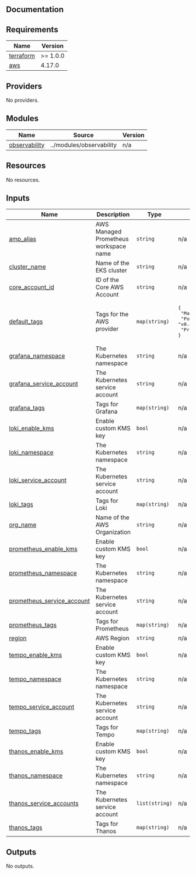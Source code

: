 ## Documentation

<!-- BEGINNING OF PRE-COMMIT-TERRAFORM DOCS HOOK -->
## Requirements

| Name | Version |
|------|---------|
| <a name="requirement_terraform"></a> [terraform](#requirement\_terraform) | >= 1.0.0 |
| <a name="requirement_aws"></a> [aws](#requirement\_aws) | 4.17.0 |

## Providers

No providers.

## Modules

| Name | Source | Version |
|------|--------|---------|
| <a name="module_observability"></a> [observability](#module\_observability) | ../modules/observability | n/a |

## Resources

No resources.

## Inputs

| Name | Description | Type | Default | Required |
|------|-------------|------|---------|:--------:|
| <a name="input_amp_alias"></a> [amp\_alias](#input\_amp\_alias) | AWS Managed Prometheus workspace name | `string` | n/a | yes |
| <a name="input_cluster_name"></a> [cluster\_name](#input\_cluster\_name) | Name of the EKS cluster | `string` | n/a | yes |
| <a name="input_core_account_id"></a> [core\_account\_id](#input\_core\_account\_id) | ID of the Core AWS Account | `string` | n/a | yes |
| <a name="input_default_tags"></a> [default\_tags](#input\_default\_tags) | Tags for the AWS provider | `map(string)` | <pre>{<br>  "Made-By": "Terraform",<br>  "Portefaix-Version": "v0.41.0",<br>  "Project": "Portefaix"<br>}</pre> | no |
| <a name="input_grafana_namespace"></a> [grafana\_namespace](#input\_grafana\_namespace) | The Kubernetes namespace | `string` | n/a | yes |
| <a name="input_grafana_service_account"></a> [grafana\_service\_account](#input\_grafana\_service\_account) | The Kubernetes service account | `string` | n/a | yes |
| <a name="input_grafana_tags"></a> [grafana\_tags](#input\_grafana\_tags) | Tags for Grafana | `map(string)` | n/a | yes |
| <a name="input_loki_enable_kms"></a> [loki\_enable\_kms](#input\_loki\_enable\_kms) | Enable custom KMS key | `bool` | n/a | yes |
| <a name="input_loki_namespace"></a> [loki\_namespace](#input\_loki\_namespace) | The Kubernetes namespace | `string` | n/a | yes |
| <a name="input_loki_service_account"></a> [loki\_service\_account](#input\_loki\_service\_account) | The Kubernetes service account | `string` | n/a | yes |
| <a name="input_loki_tags"></a> [loki\_tags](#input\_loki\_tags) | Tags for Loki | `map(string)` | n/a | yes |
| <a name="input_org_name"></a> [org\_name](#input\_org\_name) | Name of the AWS Organization | `string` | n/a | yes |
| <a name="input_prometheus_enable_kms"></a> [prometheus\_enable\_kms](#input\_prometheus\_enable\_kms) | Enable custom KMS key | `bool` | n/a | yes |
| <a name="input_prometheus_namespace"></a> [prometheus\_namespace](#input\_prometheus\_namespace) | The Kubernetes namespace | `string` | n/a | yes |
| <a name="input_prometheus_service_account"></a> [prometheus\_service\_account](#input\_prometheus\_service\_account) | The Kubernetes service account | `string` | n/a | yes |
| <a name="input_prometheus_tags"></a> [prometheus\_tags](#input\_prometheus\_tags) | Tags for Prometheus | `map(string)` | n/a | yes |
| <a name="input_region"></a> [region](#input\_region) | AWS Region | `string` | n/a | yes |
| <a name="input_tempo_enable_kms"></a> [tempo\_enable\_kms](#input\_tempo\_enable\_kms) | Enable custom KMS key | `bool` | n/a | yes |
| <a name="input_tempo_namespace"></a> [tempo\_namespace](#input\_tempo\_namespace) | The Kubernetes namespace | `string` | n/a | yes |
| <a name="input_tempo_service_account"></a> [tempo\_service\_account](#input\_tempo\_service\_account) | The Kubernetes service account | `string` | n/a | yes |
| <a name="input_tempo_tags"></a> [tempo\_tags](#input\_tempo\_tags) | Tags for Tempo | `map(string)` | n/a | yes |
| <a name="input_thanos_enable_kms"></a> [thanos\_enable\_kms](#input\_thanos\_enable\_kms) | Enable custom KMS key | `bool` | n/a | yes |
| <a name="input_thanos_namespace"></a> [thanos\_namespace](#input\_thanos\_namespace) | The Kubernetes namespace | `string` | n/a | yes |
| <a name="input_thanos_service_accounts"></a> [thanos\_service\_accounts](#input\_thanos\_service\_accounts) | The Kubernetes service account | `list(string)` | n/a | yes |
| <a name="input_thanos_tags"></a> [thanos\_tags](#input\_thanos\_tags) | Tags for Thanos | `map(string)` | n/a | yes |

## Outputs

No outputs.
<!-- END OF PRE-COMMIT-TERRAFORM DOCS HOOK -->
